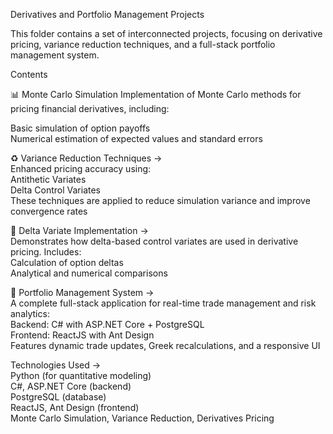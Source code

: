 Derivatives and Portfolio Management Projects

This folder contains a set of interconnected projects, focusing on derivative pricing, variance reduction techniques, and a full-stack portfolio management system.

Contents

📊 Monte Carlo Simulation
Implementation of Monte Carlo methods for pricing financial derivatives, including:

Basic simulation of option payoffs  
Numerical estimation of expected values and standard errors  

♻️ Variance Reduction Techniques ->  
Enhanced pricing accuracy using:  
Antithetic Variates  
Delta Control Variates  
These techniques are applied to reduce simulation variance and improve convergence rates  

🔧 Delta Variate Implementation ->  
Demonstrates how delta-based control variates are used in derivative pricing. Includes:  
Calculation of option deltas  
Analytical and numerical comparisons  

🧠 Portfolio Management System ->  
A complete full-stack application for real-time trade management and risk analytics:  
Backend: C# with ASP.NET Core + PostgreSQL  
Frontend: ReactJS with Ant Design  
Features dynamic trade updates, Greek recalculations, and a responsive UI  

Technologies Used ->  
Python (for quantitative modeling)  
C#, ASP.NET Core (backend)  
PostgreSQL (database)  
ReactJS, Ant Design (frontend)  
Monte Carlo Simulation, Variance Reduction, Derivatives Pricing  
